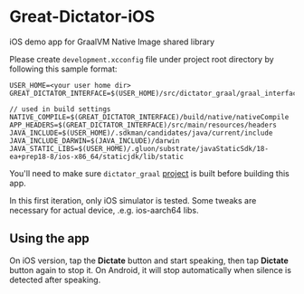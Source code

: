 # Great-Dictator-iOS
iOS demo app for GraalVM Native Image shared library

Please create `development.xcconfig` file under project root directory by following this sample format:

```
USER_HOME=<your user home dir>
GREAT_DICTATOR_INTERFACE=$(USER_HOME)/src/dictator_graal/graal_interface

// used in build settings
NATIVE_COMPILE=$(GREAT_DICTATOR_INTERFACE)/build/native/nativeCompile
APP_HEADERS=$(GREAT_DICTATOR_INTERFACE)/src/main/resources/headers
JAVA_INCLUDE=$(USER_HOME)/.sdkman/candidates/java/current/include
JAVA_INCLUDE_DARWIN=$(JAVA_INCLUDE)/darwin
JAVA_STATIC_LIBS=$(USER_HOME)/.gluon/substrate/javaStaticSdk/18-ea+prep18-8/ios-x86_64/staticjdk/lib/static
```

You'll need to make sure `dictator_graal` [project](https://github.com/philip-han/dictator_graal) is built before building this app.

In this first iteration, only iOS simulator is tested. Some tweaks are necessary for actual device, .e.g. ios-aarch64 libs.

## Using the app

On iOS version, tap the **Dictate** button and start speaking, then tap **Dictate** button again to stop it. On Android, it will stop automatically when silence is detected after speaking.
